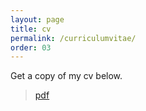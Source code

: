 ```yaml
---
layout: page
title: cv
permalink: /curriculumvitae/
order: 03
---
```


Get a copy of my cv below.
<br />
> [pdf](#)
